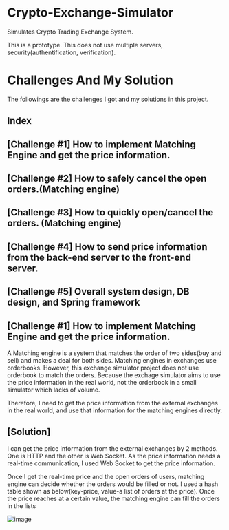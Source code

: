 # Crypto-Exchange-Simulator

Simulates Crypto Trading Exchange System.

This is a prototype. This does not use multiple servers, security(authentification, verification).


# Challenges And My Solution

The followings are the challenges I got and my solutions in this project.

## Index

## [Challenge #1] How to implement Matching Engine and get the price information.

## [Challenge #2] How to safely cancel the open orders.(Matching engine)

## [Challenge #3] How to quickly open/cancel the orders. (Matching engine)

## [Challenge #4] How to send price information from the back-end server to the front-end server.

## [Challenge #5] Overall system design, DB design, and Spring framework

## [Challenge #1] How to implement Matching Engine and get the price information.

  A Matching engine is a system that matches the order of two sides(buy and sell) and makes a deal for both sides. Matching engines in exchanges use orderbooks.
However, this exchange simulator project does not use orderbook to match the orders. Because the exchage simulator aims to use the price information in the real world, not the orderbook in a small simulator which lacks of volume.

Therefore, I need to get the price information from the external exchanges in the real world, and use that information for the matching engines directly.


## [Solution]

I can get the price information from the external exchanges by 2 methods. One is HTTP and the other is Web Socket. As the price information needs a real-time communication, I used Web Socket to get the price information.

Once I get the real-time price and the open orders of users, matching engine can decide whether the orders would be filled or not. I used a hash table shown as below(key-price, value-a list of orders at the price). Once the price reaches at a certain value, the matching engine can fill the orders in the lists

![image](https://user-images.githubusercontent.com/63962555/156719744-2a905259-ba83-48f7-bb6a-433404745456.png)

